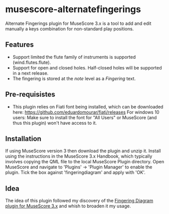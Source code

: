 # musescore-alternatefingerings
Alternate Fingerings plugin for MuseScore 3.x is a tool to add and edit manually a keys combination for non-standard play positions.

## Features
* Support limited the flute family of instruments is supported (wind.flutes.flute). 
* Support for open and closed holes. Half-closed holes will be supported in a next release.
* The fingering is stored at the *note* level as a *Fingering* text.

## Pre-requisistes
* This plugin relies on Fiati font being installed, which can be downloaded here: https://github.com/eduardomourar/fiati/releases For windows 10 users: Make sure to install the font for "All Users" or MuseScore (and thus this plugin) won't have access to it.

## Installation
If using MuseScore version 3 then download the plugin and unzip it.
Install using the instructions in the MuseScore 3.x Handbook, which typically involves copying the QML file to the local MuseScore Plugin directory.
Open MuseScore and navigate to 'Plugins' -> 'Plugin Manager' to enable the plugin. Tick the box against 'fingeringdiagram' and apply with 'OK'.

## Idea
The idea of this plugin followed my discovery of the [Fingering Diagram plugin for MuseScore 3.x](https://github.com/eduardomourar/fingering-diagram#fingering-diagram-plugin-for-musescore-3x) and whish to broaden it my usage.
